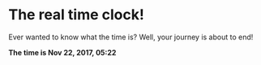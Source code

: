 # The real time clock!

Ever wanted to know what the time is? Well, your journey is about to end!

**The time is Nov 22, 2017, 05:22**